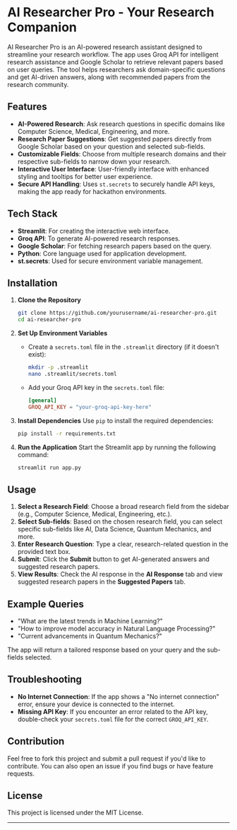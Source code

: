 
# AI Researcher Pro - Your Research Companion

AI Researcher Pro is an AI-powered research assistant designed to streamline your research workflow. The app uses Groq API for intelligent research assistance and Google Scholar to retrieve relevant papers based on user queries. The tool helps researchers ask domain-specific questions and get AI-driven answers, along with recommended papers from the research community.

## Features
- **AI-Powered Research**: Ask research questions in specific domains like Computer Science, Medical, Engineering, and more.
- **Research Paper Suggestions**: Get suggested papers directly from Google Scholar based on your question and selected sub-fields.
- **Customizable Fields**: Choose from multiple research domains and their respective sub-fields to narrow down your research.
- **Interactive User Interface**: User-friendly interface with enhanced styling and tooltips for better user experience.
- **Secure API Handling**: Uses `st.secrets` to securely handle API keys, making the app ready for hackathon environments.

## Tech Stack
- **Streamlit**: For creating the interactive web interface.
- **Groq API**: To generate AI-powered research responses.
- **Google Scholar**: For fetching research papers based on the query.
- **Python**: Core language used for application development.
- **st.secrets**: Used for secure environment variable management.

## Installation

1. **Clone the Repository**
   ```bash
   git clone https://github.com/yourusername/ai-researcher-pro.git
   cd ai-researcher-pro
   ```

2. **Set Up Environment Variables**
   - Create a `secrets.toml` file in the `.streamlit` directory (if it doesn't exist):
     ```bash
     mkdir -p .streamlit
     nano .streamlit/secrets.toml
     ```
   - Add your Groq API key in the `secrets.toml` file:
     ```toml
     [general]
     GROQ_API_KEY = "your-groq-api-key-here"
     ```

3. **Install Dependencies**
   Use `pip` to install the required dependencies:
   ```bash
   pip install -r requirements.txt
   ```

4. **Run the Application**
   Start the Streamlit app by running the following command:
   ```bash
   streamlit run app.py
   ```

## Usage

1. **Select a Research Field**: Choose a broad research field from the sidebar (e.g., Computer Science, Medical, Engineering, etc.).
2. **Select Sub-fields**: Based on the chosen research field, you can select specific sub-fields like AI, Data Science, Quantum Mechanics, and more.
3. **Enter Research Question**: Type a clear, research-related question in the provided text box.
4. **Submit**: Click the **Submit** button to get AI-generated answers and suggested research papers.
5. **View Results**: Check the AI response in the **AI Response** tab and view suggested research papers in the **Suggested Papers** tab.

## Example Queries
- "What are the latest trends in Machine Learning?"
- "How to improve model accuracy in Natural Language Processing?"
- "Current advancements in Quantum Mechanics?"
  
The app will return a tailored response based on your query and the sub-fields selected.

## Troubleshooting

- **No Internet Connection**: If the app shows a "No internet connection" error, ensure your device is connected to the internet.
- **Missing API Key**: If you encounter an error related to the API key, double-check your `secrets.toml` file for the correct `GROQ_API_KEY`.

## Contribution

Feel free to fork this project and submit a pull request if you'd like to contribute. You can also open an issue if you find bugs or have feature requests.

## License

This project is licensed under the MIT License.

---

